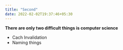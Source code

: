 ```yaml
---
title: "Second"
date: 2022-02-02T19:37:46+05:30
---
```


**There are only two difficult things is computer science**
* Cach Invalidation
* Naming things